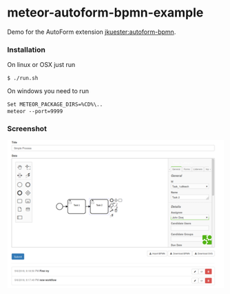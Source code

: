 # meteor-autoform-bpmn-example
Demo for the AutoForm extension [jkuester:autoform-bpmn](https://github.com/jankapunkt/meteor-autoform-bpmn).

### Installation

On linux or OSX just run

```
$ ./run.sh
```

On windows you need to run

```
Set METEOR_PACKAGE_DIRS=%CD%\..
meteor --port=9999
```

### Screenshot

![Screenshot](screenshot.png)

